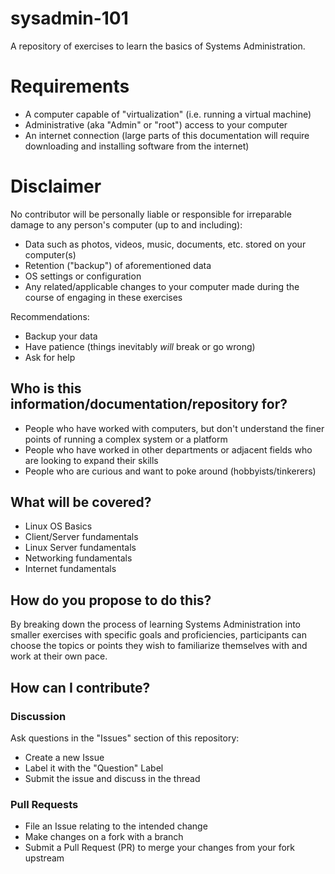 # sysadmin-101
A repository of exercises to learn the basics of Systems Administration.

# Requirements
* A computer capable of "virtualization" (i.e. running a virtual machine)
* Administrative (aka "Admin" or "root") access to your computer
* An internet connection (large parts of this documentation will require downloading and installing software from the internet)

# Disclaimer
No contributor will be personally liable or responsible for irreparable damage to any person's computer (up to and including):

* Data such as photos, videos, music, documents, etc. stored on your computer(s)
* Retention ("backup") of aforementioned data
* OS settings or configuration
* Any related/applicable changes to your computer made during the course of engaging in these exercises

Recommendations:

* Backup your data
* Have patience (things inevitably _will_ break or go wrong)
* Ask for help

## Who is this information/documentation/repository for?
* People who have worked with computers, but don't understand the finer points of running a complex system or a platform
* People who have worked in other departments or adjacent fields who are looking to expand their skills
* People who are curious and want to poke around (hobbyists/tinkerers)

## What will be covered?
* Linux OS Basics
* Client/Server fundamentals
* Linux Server fundamentals
* Networking fundamentals
* Internet fundamentals

## How do you propose to do this?
By breaking down the process of learning Systems Administration into smaller exercises with specific goals and proficiencies, participants can choose the topics or points they wish to familiarize themselves with and work at their own pace.

## How can I contribute?
### Discussion
Ask questions in the "Issues" section of this repository:

* Create a new Issue
* Label it with the "Question" Label
* Submit the issue and discuss in the thread

### Pull Requests
* File an Issue relating to the intended change
* Make changes on a fork with a branch
* Submit a Pull Request (PR) to merge your changes from your fork upstream
